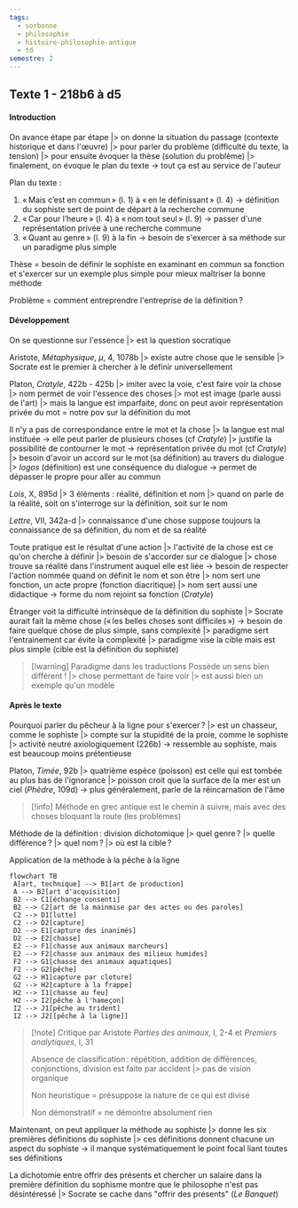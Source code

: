 ```yaml
---
tags:
  - sorbonne
  - philosophie
  - histoire-philosophie-antique
  - td
semestre: 2
---
```

## Texte 1 - 218b6 à d5
#### Introduction
On avance étape par étape
|> on donne la situation du passage (contexte historique et dans l'œuvre)
|> pour parler du problème (difficulté du texte, la tension)
|> pour ensuite évoquer la thèse (solution du problème)
|> finalement, on évoque le plan du texte
-> tout ça est au service de l'auteur

Plan du texte :
1. « Mais c’est en commun » (l. 1) à « en le définissant » (l. 4) -> définition du sophiste sert de point de départ à la recherche commune
2. « Car pour l’heure » (l. 4) à « nom tout seul » (l. 9) -> passer d'une représentation privée à une recherche commune
3. « Quant au genre » (l. 9) à la fin -> besoin de s'exercer à sa méthode sur un paradigme plus simple

Thèse = besoin de définir le sophiste en examinant en commun sa fonction et s'exercer sur un exemple plus simple pour mieux maîtriser la bonne méthode

Problème = comment entreprendre l'entreprise de la définition ?
#### Développement
On se questionne sur l'essence
|> est la question socratique

Aristote, _Métaphysique_, $\mu$, 4, 1078b
|> existe autre chose que le sensible
|> Socrate est le premier à chercher à le définir universellement

Platon, _Cratyle_, 422b - 425b
|> imiter avec la voie, c'est faire voir la chose
|> nom permet de voir l'essence des choses
|> mot est image
(parle aussi de l'art)
|> mais la langue est imparfaite, donc on peut avoir représentation privée du mot = notre pov sur la définition du mot

Il n'y a pas de correspondance entre le mot et la chose
|> la langue est mal instituée -> elle peut parler de plusieurs choses (cf _Cratyle_)
|> justifie la possibilité de contourner le mot -> représentation privée du mot (cf _Cratyle_)
|> besoin d'avoir un accord sur le mot (sa définition) au travers du dialogue
|> *logos* (définition) est une conséquence du dialogue
-> permet de dépasser le propre pour aller au commun 

_Lois_, X, 895d
|> 3 éléments : réalité, définition et nom
|> quand on parle de la réalité, soit on s'interroge sur la définition, soit sur le nom

_Lettre_, VII, 342a-d
|> connaissance d'une chose suppose toujours la connaissance de sa définition, du nom et de sa réalité

Toute pratique est le résultat d'une action
|> l'activité de la chose est ce qu'on cherche à définir
|> besoin de s'accorder sur ce dialogue
|> chose trouve sa réalité dans l'instrument auquel elle est liée
-> besoin de respecter l'action nommée quand on définit le nom et son être
|> nom sert une fonction, un acte propre (fonction diacritique)
|> nom sert aussi une didactique
-> forme du nom rejoint sa fonction (_Cratyle_)

Étranger voit la difficulté intrinsèque de la définition du sophiste
|> Socrate aurait fait la même chose (« les belles choses sont difficiles »)
-> besoin de faire quelque chose de plus simple, sans complexité
|> paradigme sert l'entrainement car évite la complexité
|> paradigme vise la cible mais est plus simple (cible est la définition du sophiste)

> [!warning] Paradigme dans les traductions
> Possède un sens bien différent !
> |> chose permettant de faire voir
> |> est aussi bien un exemple qu'un modèle
#### Après le texte
Pourquoi parler du pêcheur à la ligne pour s'exercer ?
|> est un chasseur, comme le sophiste
|> compte sur la stupidité de la proie, comme le sophiste
|> activité neutre axiologiquement (226b)
-> ressemble au sophiste, mais est beaucoup moins prétentieuse

Platon, _Timée_, 92b
|> quatrième espèce (poisson) est celle qui est tombée au plus bas de l'ignorance
|> poisson croit que la surface de la mer est un ciel (_Phèdre_, 109d)
-> plus généralement, parle de la réincarnation de l'âme

> [!info] Méthode en grec antique
> est le chemin à suivre, mais avec des choses bloquant la route (les problèmes)

Méthode de la définition : division dichotomique
|> quel genre ?
|> quelle différence ?
|> quel nom ?
|> où est la cible ?

Application de la méthode à la pêche à la ligne
```mermaid
flowchart TB
 A[art, technique] --> B1[art de production]
 A --> B2[art d'acquisition]
 B2 --> C1[échange consenti]
 B2 --> C2[art de la mainmise par des actes ou des paroles]
 C2 --> D1[lutte]
 C2 --> D2[capture]
 D2 --> E1[capture des inanimés]
 D2 --> E2[chasse]
 E2 --> F1[chasse aux animaux marcheurs]
 E2 --> F2[chasse aux animaux des milieux humides]
 F2 --> G1[chasse des animaux aquatiques]
 F2 --> G2[pêche]
 G2 --> H1[capture par cloture]
 G2 --> H2[capture à la frappe]
 H2 --> I1[chasse au feu]
 H2 --> I2[pêche à l'hameçon]
 I2 --> J1[pêche au trident]
 I2 --> J2[[pêche à la ligne]]
```

> [!note] Critique par Aristote
> _Parties des animaux_, I, 2-4 et _Premiers analytiques_, I, 31
> 
> Absence de classification : répétition, addition de différences, conjonctions, division est faite par accident
> |> pas de vision organique
> 
> Non heuristique = présuppose la nature de ce qui est divisé
> 
> Non démonstratif = ne démontre absolument rien

Maintenant, on peut appliquer la méthode au sophiste
|> donne les six premières définitions du sophiste
|> ces définitions donnent chacune un aspect du sophiste
-> il manque systématiquement le point focal liant toutes ses définitions

La dichotomie entre offrir des présents et chercher un salaire dans la première définition du sophisme montre que le philosophe n'est pas désintéressé
|> Socrate se cache dans "offrir des présents" (_Le Banquet_)